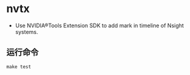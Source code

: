 # nvtx

+ Use NVIDIA®Tools Extension SDK to add mark in timeline of Nsight systems.

## 运行命令  

```shell
make test
```
